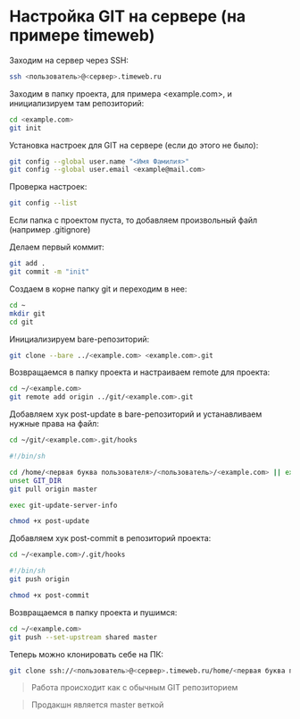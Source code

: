 # Настройка GIT на сервере (на примере timeweb)

Заходим на сервер через SSH:

```bash
ssh <пользователь>@<сервер>.timeweb.ru
```

Заходим в папку проекта, для примера <example.com>, и инициализируем там репозиторий:

```bash
cd <example.com>
git init
```

Установка настроек для GIT на сервере (если до этого не было):

```bash
git config --global user.name "<Имя Фамилия>"
git config --global user.email <example@mail.com>
```

Проверка настроек:

```bash
git config --list
```

Если папка с проектом пуста, то добавляем произвольный файл (например .gitignore)

Делаем первый коммит:

```bash
git add .
git commit -m "init"
```

Создаем в корне папку git и переходим в нее:

```bash
cd ~
mkdir git
cd git
```

Инициализируем bare-репозиторий:

```bash
git clone --bare ../<example.com> <example.com>.git
```

Возвращаемся в папку проекта и настраиваем remote для проекта:

```bash
cd ~/<example.com>
git remote add origin ../git/<example.com>.git
```

Добавляем хук post-update в bare-репозиторий и устанавливаем нужные права на файл:

```bash
cd ~/git/<example.com>.git/hooks
```

```bash
#!/bin/sh

cd /home/<первая буква пользователя>/<пользователь>/<example.com> || exit
unset GIT_DIR
git pull origin master

exec git-update-server-info
```

```bash
chmod +x post-update
```

Добавляем хук post-commit в репозиторий проекта:

```bash
cd ~/<example.com>/.git/hooks
```

```bash
#!/bin/sh
git push origin
```

```bash
chmod +x post-commit
```

Возвращаемся в папку проекта и пушимся:

```bash
cd ~/<example.com>
git push --set-upstream shared master
```

Теперь можно клонировать себе на ПК:

```bash
git clone ssh://<пользователь>@<сервер>.timeweb.ru/home/<первая буква пользователя>/<пользователь>/<example.com>/git/<example.com>.git ./
```

> Работа происходит как с обычным GIT репозиторием

> Продакшн является master веткой
